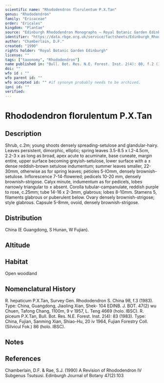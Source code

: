 ```yaml
---
scientific name: "Rhododendron florulentum P.X.Tan"
genus: "Rhododendron"
family: "Ericaceae"
order: "Ericales"
kingdom: "Plantae"
source: "Edinburgh Rhododendron Monographs – Royal Botanic Garden Edinburgh"
identifier: "https://data.rbge.org.uk/service/factsheets/Edinburgh_Rhododendron_Monographs.xhtml"
author: "Chamberlain, D.F."
created: "1990"
rights holder: "Royal Botanic Garden Edinburgh"
license: ""
tags: ["taxonomy", "Rhododendron"]
name published in: "Bull. Bot. Res. N.E. Forest. Inst. 2(4): 80, f.2 (1983)"
doi: ""
wfo id : ""
wfo parent id: ""
wfo accepted id: "" #if synonym probably needs to be archived.                      
ipni id: ""
verified:
---
```


                       

# Rhododendron florulentum P.X.Tan

## Description
Shrub, c.2m; young shoots densely spreading-setulose and glandular-hairy. Leaves persistent, dimorphic, elliptic; spring leaves 3.5-8.5 x I.2-4.5cm, 2.2-3 x as long as broad, apex acute to acuminate, base cuneate, margin entire, upper surface becoming greyish-setulose, lower surface with a ± dense reddish-brown setulose indumentum; summer leaves smaller, 22-30mm, otherwise as for spring leaves; petioles 5-IOmm, densely brownish-setulose. Inflorescence 7-14-flowered; pedicels 10-20 mm, densely brownish-strigose. Calyx minute, indumentum as for pedicels, lobes narrowly triangular to ± absent. Corolla tubular-campanulate, reddish purple to rose, c.25mm; tube 14-16 x 2-3mm, glabrous; lobes 8-10mm. Stamens 5, filaments glabrous or puberulent below. Ovary densely brownish-strigose; style glabrous. Capsule 5-8mm, ovoid, densely brownish-strigose.

## Distribution
China (E Guangdong, S Hunan, W Fujian).

## Altitude


## Habitat
Open woodland

## Nomenclatural History
R. hepaticum P.X.Tan, Survey Gen. Rhododendron S. China 98, f.3 (1983). Type: China, Guangdong, Jiaoling Xian, Shek- 104 EDINB. J. BOT. 47(2) wu Chuen, Tafong Chang, 1100m, 9 v 1957, L. Teng 4669 (holo. IBSC). R. piceum P.X.Tan, Bull. Bot. Res. N.E. Forest. Inst. 2(4): 83 (1983). Type: China, Fujian, Sanming Xian, Shiao-Hu, 20 iv 1964, Fujian Forestry Coll. (Silvicul Fok.) 86 (holo. IBSC).
                       
## Notes


## References

Chamberlain, D.F. & Rae, S.J. (1990) A Revision of Rhododendron IV Subgenus Tsutsusi. Edinburgh Journal of Botany 47(2):103
